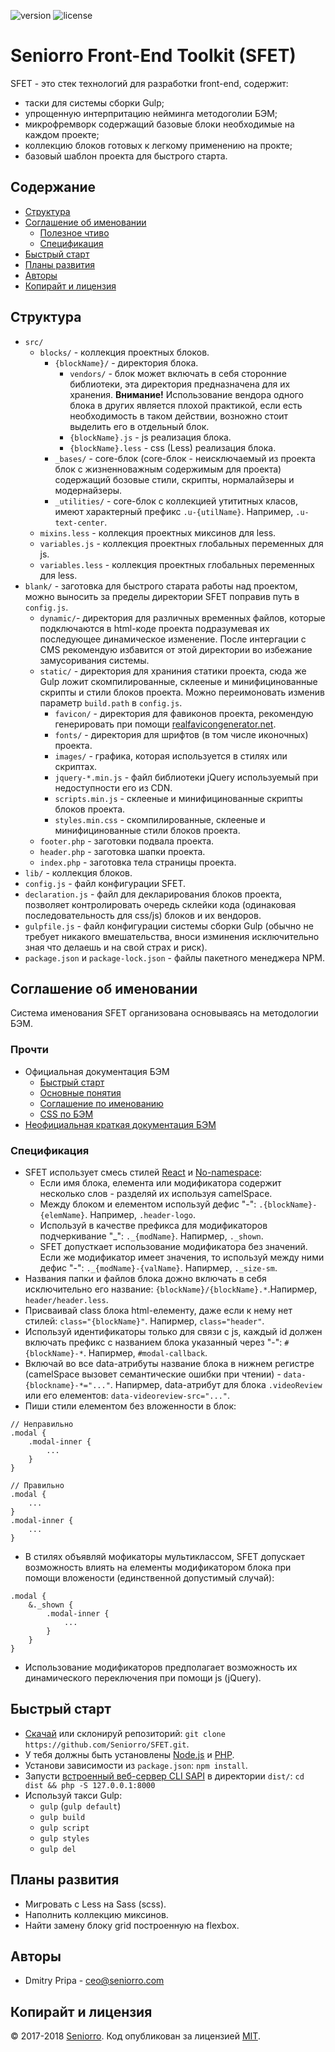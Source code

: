 ![version](https://img.shields.io/badge/dynamic/json.svg?label=version&url=https%3A%2F%2Fraw.githubusercontent.com%2Fseniorro%2Fsfet%2Fmaster%2Fpackage.json&query=version&colorB=green)
![license](https://img.shields.io/badge/dynamic/json.svg?label=license&url=https%3A%2F%2Fraw.githubusercontent.com%2Fseniorro%2Fsfet%2Fmaster%2Fpackage.json&query=license&colorB=blue)

# Seniorro Front-End Toolkit (SFET)
SFET - это стек технологий для разработки front-end, содержит:
- таски для системы сборки Gulp;
- упрощенную интерпритацию нейминга методоголии БЭМ;
- микрофремворк содержащий базовые блоки необходимые на каждом проекте;
- коллекцию блоков готовых к легкому применению на прокте;
- базовый шаблон проекта для быстрого старта.

## Содержание
- [Структура](#Структура)
- [Соглашение об именовании](#Соглашение-об-именовании)
    - [Полезное чтиво](#Полезное-чтиво)
    - [Спецификация](#Спецификация)
- [Быстрый старт](#Быстрый-старт)
- [Планы развития](#Планы-развития)
- [Авторы](#Авторы)
- [Копирайт и лицензия](#Копирайт-и-лицензия)

## Структура
- `src/`
    - `blocks/` - коллекция проектных блоков.
        - `{blockName}/` - директория блока.
            - `vendors/` - блок может включать в себя сторонние библиотеки, эта директория предназначена для их хранения. **Внимание!** Использование вендора одного блока в других является плохой практикой, если есть необходимость в таком действии, возножно стоит выделить его в отдельный блок.
            - `{blockName}.js` - js реализация блока.
            - `{blockName}.less` - css (Less) реализация блока.
        - `_bases/` - core-блок (core-блок - неисключаемый из проекта блок с жизненноважным содержимым для проекта) содержащий бозовые стили, скрипты, нормалайзеры и модернайзеры.
        - `_utilities/` - core-блок с коллекцией утититных класов, имеют характерный префикс `.u-{utilName}`. Например, `.u-text-center`.
    - `mixins.less` - коллекция проектных миксинов для less.
    - `variables.js` - коллекция проектных глобальных переменных для js.
    - `variables.less` - коллекция проектных глобальных переменных для less.
- `blank/` - заготовка для быстрого старата работы над проектом, можно выносить за пределы директории SFET поправив путь в `config.js`.
    - `dynamic/`- директория для различных временных файлов, которые подключаются в html-коде проекта подразумевая их последующее динамическое изменение. После интергации с CMS рекомендую избавится от этой директории во избежание замусоривания системы.
    - `static/` - директория для храниния статики проекта, сюда же Gulp ложит скомпилированные, склееные и минифицинованные скрипты и стили блоков проекта. Можно переимоновать изменив параметр `build.path` в `config.js`.
        - `favicon/` - директория для фавиконов проекта, рекомендую генерировать при помощи [realfavicongenerator.net](http://realfavicongenerator.net/).
        - `fonts/` - директория для шрифтов (в том числе иконочных) проекта.
        - `images/` - графика, которая используется в стилях или скриптах.
        - `jquery-*.min.js` - файл библиотеки jQuery используемый при недоступности его из CDN.
        - `scripts.min.js` - склееные и минифицинованные скрипты блоков проекта.
        - `styles.min.css` - скомпилированные, склееные и минифицинованные стили блоков проекта.
    - `footer.php` - заготовки подвала проекта.
    - `header.php` - заготовка шапки проекта.
    - `index.php` - заготовка тела страницы проекта.
- `lib/` - коллекция блоков.
- `config.js` - файл конфигурации SFET.
- `declaration.js` - файл для декларирования блоков проекта, позволяет контролировать очередь склейки кода (одинаковая последовательность для css/js) блоков и их вендоров.
- `gulpfile.js`  - файл конфигурации системы сборки Gulp (обычно не требует никакого вмешательства, вноси изминения исключительно зная что делаешь и на свой страх и риск).
- `package.json` и `package-lock.json` - файлы пакетного менеджера NPM.

## Соглашение об именовании
Система именования SFET организована основываясь на методологии БЭМ.

### Прочти
- Официальная документация БЭМ
    - [Быстрый старт](https://ru.bem.info/methodology/quick-start/)
    - [Основные понятия](https://ru.bem.info/methodology/key-concepts/)
    - [Соглашение по именованию](https://ru.bem.info/methodology/naming-convention/)
    - [CSS по БЭМ](https://ru.bem.info/methodology/css/)
- [Неофициальная краткая документация БЭМ](http://nicothin.github.io/idiomatic-pre-CSS/)

### Спецификация
- SFET использует смесь стилей [React](https://ru.bem.info/methodology/naming-convention/#%D0%A1%D1%82%D0%B8%D0%BB%D1%8C-react) и [No-namespace](https://ru.bem.info/methodology/naming-convention/#%D0%A1%D1%82%D0%B8%D0%BB%D1%8C-no-namespace):
    - Если имя блока, елемента или модификатора содержит несколько слов - разделяй их используя camelSpace.
    - Между блоком и елементом используй дефис "-": `.{blockName}-{elemName}`. Например, `.header-logo`.
    - Используй в качестве префикса для модификаторов подчеркивание "_": `._{modName}`. Напирмер, `._shown`.
    - SFET допусткает использование модификатора без значений. Если же модификатор имеет значения, то используй между ними дефис "-": `._{modName}-{valName}`. Напирмер, `._size-sm`.
- Названия папки и файлов блока дожно включать в себя исключительно его название: `{blockName}/{blockName}.*`.Напирмер, `header/header.less`.
- Присваивай class блока html-елементу, даже если к нему нет стилей: `class="{blockName}"`. Напирмер, `class="header"`.
- Используй идентификаторы только для связи с js, каждый id должен включать префикс с названием блока указанный через "-": `#{blockName}-*`. Напирмер, `#modal-callback`.
- Включай во все data-атрибуты название блока в нижнем регистре (camelSpace вызовет семантические ошибки при чтении) - `data-{blockname}-*="..."`. Напирмер, data-атрибут для блока `.videoReview` или его елементов: `data-videoreview-src="..."`.
- Пиши стили елементом без вложенности в блок:
```less
// Неправильно
.modal {
    .modal-inner {
        ...
    }
}

// Правильно
.modal {
    ...
}
.modal-inner {
    ...
}
```
- В стилях объявляй мофикаторы мультиклассом, SFET допускает возможность влиять на елементы модификатором блока при помощи вложености (единственной допустимый случай):
```less
.modal {
    &._shown {
        .modal-inner {
            ...
        }
    }
}
```
- Использование модификаторов предполагает возможность их динамического переключения при помощи js (jQuery).

## Быстрый старт
- [Скачай](https://github.com/Seniorro/SFET/archive/master.zip) или склонируй репозиторий: `git clone https://github.com/Seniorro/SFET.git`.
- У тебя должны быть установлены [Node.js](https://nodejs.org/) и [PHP](http://php.net/downloads.php).
- Установи зависимости из `package.json`: `npm install`.
- Запусти [встроенный веб-сервер CLI SAPI](http://php.net/manual/ru/features.commandline.webserver.php) в директории `dist/`: `cd dist && php -S 127.0.0.1:8000`
- Используй такси Gulp:
    - `gulp` (`gulp default`)
    - `gulp build`
    - `gulp script`
    - `gulp styles`
    - `gulp del`

## Планы развития
- Мигровать с Less на Sass (scss).
- Наполнить коллекцию миксинов.
- Найти замену блоку grid построенную на flexbox.

## Авторы
- Dmitry Pripa - ceo@seniorro.com

## Копирайт и лицензия
© 2017-2018 [Seniorro](https://seniorro.com). Код опубликован за лицензией [MIT](https://github.com/Seniorro/SFET/blob/master/LICENSE).